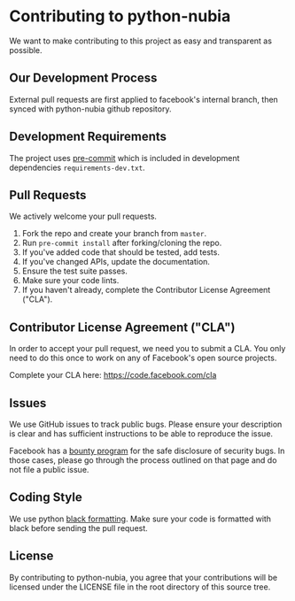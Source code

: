 # Contributing to python-nubia
We want to make contributing to this project as easy and transparent as
possible.

## Our Development Process
External pull requests are first applied to facebook's internal branch, then synced with python-nubia github repository.

## Development Requirements
The project uses [pre-commit](https://github.com/pre-commit/pre-commit) which is included in
development dependencies `requirements-dev.txt`.


## Pull Requests
We actively welcome your pull requests.

1. Fork the repo and create your branch from `master`.
2. Run `pre-commit install` after forking/cloning the repo.
3. If you've added code that should be tested, add tests.
4. If you've changed APIs, update the documentation.
5. Ensure the test suite passes.
6. Make sure your code lints.
7. If you haven't already, complete the Contributor License Agreement ("CLA").

## Contributor License Agreement ("CLA")
In order to accept your pull request, we need you to submit a CLA. You only need
to do this once to work on any of Facebook's open source projects.

Complete your CLA here: <https://code.facebook.com/cla>

## Issues
We use GitHub issues to track public bugs. Please ensure your description is
clear and has sufficient instructions to be able to reproduce the issue.

Facebook has a [bounty program](https://www.facebook.com/whitehat/) for the safe
disclosure of security bugs. In those cases, please go through the process
outlined on that page and do not file a public issue.

## Coding Style  
We use python [black formatting](https://github.com/ambv/black). Make sure your code
is formatted with black before sending the pull request.

## License
By contributing to python-nubia, you agree that your contributions will be licensed
under the LICENSE file in the root directory of this source tree.
